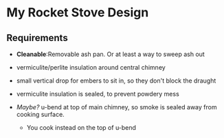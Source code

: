 My Rocket Stove Design
==========

Requirements
------

* __Cleanable__:Removable ash pan. Or at least a way to sweep ash out
* vermiculite/perlite insulation around central chimney
* small vertical drop for embers to sit in, so they don't block the draught
* vermiculite insulation is sealed, to prevent powdery mess

* *Maybe?* u-bend at top of main chimney, so smoke is sealed away from cooking surface. 
    - You cook instead on the top of u-bend